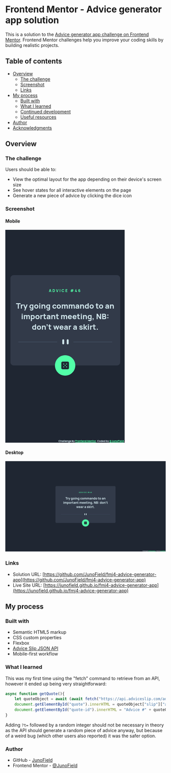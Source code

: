 # Frontend Mentor - Advice generator app solution

This is a solution to the [Advice generator app challenge on Frontend Mentor](https://www.frontendmentor.io/challenges/advice-generator-app-QdUG-13db). Frontend Mentor challenges help you improve your coding skills by building realistic projects.

## Table of contents

- [Overview](#overview)
  - [The challenge](#the-challenge)
  - [Screenshot](#screenshot)
  - [Links](#links)
- [My process](#my-process)
  - [Built with](#built-with)
  - [What I learned](#what-i-learned)
  - [Continued development](#continued-development)
  - [Useful resources](#useful-resources)
- [Author](#author)
- [Acknowledgments](#acknowledgments)



## Overview

### The challenge

Users should be able to:

- View the optimal layout for the app depending on their device's screen size
- See hover states for all interactive elements on the page
- Generate a new piece of advice by clicking the dice icon

### Screenshot
#### Mobile
![](./screenshot-mobile.png)

#### Desktop
![](./screenshot-desktop.png)



### Links

- Solution URL: [https://github.com/JunoField/fmj4-advice-generator-app](https://github.com/JunoField/fmj4-advice-generator-app)
- Live Site URL: [https://junofield.github.io/fmj4-advice-generator-app](https://junofield.github.io/fmj4-advice-generator-app)

## My process

### Built with

- Semantic HTML5 markup
- CSS custom properties
- Flexbox
- [Advice Slip JSON API](https://api.adviceslip.com/)
- Mobile-first workflow


### What I learned

This was my first time using the "fetch" command to retrieve from an API, however it ended up being very straightforward:

```js
async function getQuote(){
    let quoteObject = await (await fetch("https://api.adviceslip.com/advice?t=" + Math.random())).json();
    document.getElementById("quote").innerHTML = quoteObject["slip"]["advice"];
    document.getElementById("quote-id").innerHTML = "Advice #" + quoteObject["slip"]["id"];
}
```

Adding `?t=` followed by a random integer should not be necessary in theory as the API should generate a random piece of advice anyway, but because of a weird bug (which other users also reported) it was the safer option.


### Author

- GitHub - [JunoField](https://github.com/JunoField)
- Frontend Mentor - [@JunoField](https://www.frontendmentor.io/profile/JunoField)

